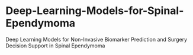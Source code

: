 # Deep-Learning-Models-for-Spinal-Ependymoma
Deep Learning Models for Non-Invasive Biomarker Prediction and Surgery Decision Support in Spinal Ependymoma
